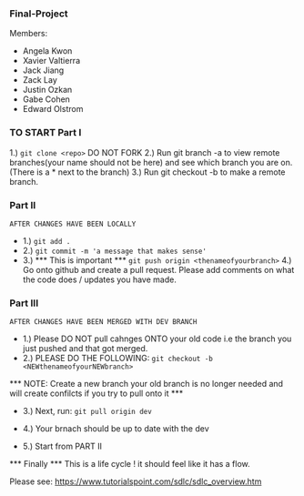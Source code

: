 ### Final-Project

Members:
- Angela Kwon
- Xavier Valtierra
- Jack Jiang
- Zack Lay
- Justin Ozkan 
- Gabe Cohen
- Edward Olstrom


### TO START Part I

1.) `git clone <repo>` DO NOT FORK
2.) Run git branch -a to view remote branches(your name should not be here) and see which branch you are on. (There is a * next to the branch)
3.) Run git checkout -b <thenameofyourbranch> to make a remote branch.


### Part II
    AFTER CHANGES HAVE BEEN LOCALLY

- 1.) `git add .`
- 2.) `git commit -m 'a message that makes sense'`
- 3.) *** This is important ***  `git push origin <thenameofyourbranch>`
4.) Go onto github and create a pull request. Please add comments on what the code does /  updates you have made.


### Part III
    AFTER CHANGES HAVE BEEN MERGED WITH DEV BRANCH 

- 1.) Please DO NOT pull cahnges ONTO your old code i.e the branch you just pushed and that got merged.  
- 2.) PLEASE DO THE FOLLOWING: `git checkout -b <NEWthenameofyourNEWbranch> `

*** NOTE: Create a new branch your old branch is no longer needed and will create confilcts if you try to pull onto it ***

- 3.) Next, run: `git pull origin dev`  

- 4.) Your brnach should be up to date with the dev


- 5.) Start from PART II

*** Finally *** This is a life cycle ! it should feel like it has a flow.

Please see: https://www.tutorialspoint.com/sdlc/sdlc_overview.htm